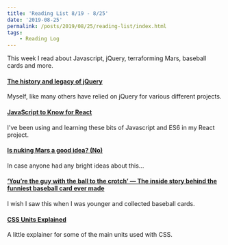 ```yaml
---
title: 'Reading List 8/19 - 8/25'
date: '2019-08-25'
permalink: /posts/2019/08/25/reading-list/index.html
tags:
	- Reading Log
---
```


This week I read about Javascript, jQuery, terraforming Mars, baseball cards and more.
<!-- excerpt -->

#### [The history and legacy of jQuery](https://blog.logrocket.com/the-history-and-legacy-of-jquery/?ref=heydesigner)

Myself, like many others have relied on jQuery for various different projects.

#### [JavaScript to Know for React](https://kentcdodds.com/blog/javascript-to-know-for-react)

I've been using and learning these bits of Javascript and ES6 in my React project.

#### [Is nuking Mars a good idea? (No)](https://www.syfy.com/syfywire/is-nuking-mars-a-good-idea-no)

In case anyone had any bright ideas about this...

#### [‘You’re the guy with the ball to the crotch’ — The inside story behind the funniest baseball card ever made](https://www.espn.com/mlb/story/_/id/27425987/guy-ball-crotch-story-funniest-baseball-card-ever-made)

I wish I saw this when I was younger and collected baseball cards.

#### [CSS Units Explained](https://alligator.io/css/css-units-explained/)

A little explainer for some of the main units used with CSS.
